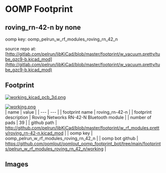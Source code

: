 # OOMP Footprint  
## roving_rn-42-n  by none  
  
oomp key: oomp_pelrun_w_rf_modules_roving_rn_42_n  
  
source repo at: [http://gitlab.com/pelrun/libKiCad/blob/master/footprint/w_vacuum.pretty/tube_gzc9-b.kicad_mod](http://gitlab.com/pelrun/libKiCad/blob/master/footprint/w_vacuum.pretty/tube_gzc9-b.kicad_mod)  
## Footprint  
  
[![working_kicad_pcb_3d.png](working_kicad_pcb_3d_600.png)](working_kicad_pcb_3d.png)  
  
[![working.png](working_600.png)](working.png)  
| name | value | 
| --- | --- | 
| footprint name | roving_rn-42-n | 
| footprint description | Roving Networks RN-42-N Bluetooth module | 
| number of pads | 39 | 
| github path | http://github.com/pelrun/libKiCad/blob/master/footprint/w_rf_modules.pretty/roving_rn-42-n.kicad_mod | 
| oomp key | oomp_pelrun_w_rf_modules_roving_rn_42_n | 
| oomp bot github | https://github.com/oomlout/oomlout_oomp_footprint_bot/tree/main/footprints/pelrun_w_rf_modules_roving_rn_42_n/working | 
## Images  
